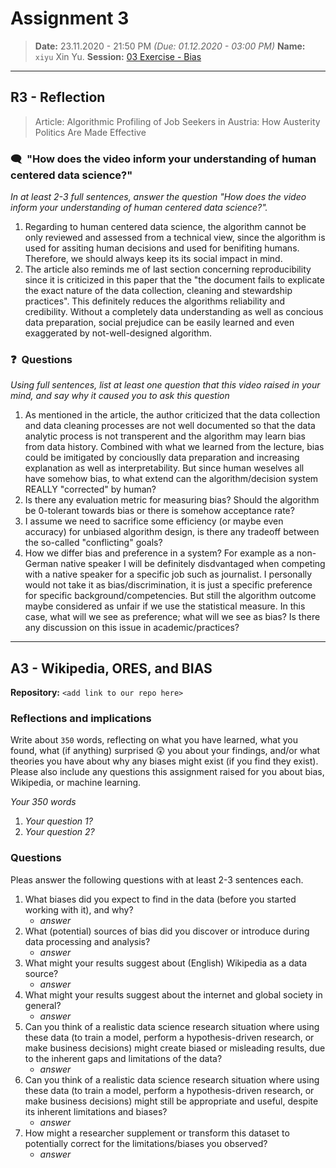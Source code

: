 # Assignment 3
> **Date:** 23.11.2020 - 21:50 PM *(Due: 01.12.2020 - 03:00 PM)*
> **Name:** `xiyu` Xin Yu.
> **Session:** [03 Exercise - Bias](https://github.com/FUB-HCC/hcds-winter-2020/wiki/03_exercise)   
----

## R3 - Reflection
> Article: Algorithmic Profiling of Job Seekers in Austria: How Austerity Politics Are Made Effective

### 🗨️&nbsp; "How does the video inform your understanding of human centered data science?"  
_In at least 2-3 full sentences, answer the question "How does the video inform your understanding of human centered data science?"._

1. Regarding to human centered data science, the algorithm cannot be only reviewed and assessed from a technical view, since the algorithm is used for assiting human decisions and used for benifiting humans. Therefore, we should always keep its its social impact in mind.
2. The article also reminds me of last section concerning reproducibility since it is criticized in this paper that the "the document fails to explicate the exact nature of the data collection, cleaning and stewardship practices". This definitely reduces the algorithms reliability and credibility. Without a completely data understanding as well as concious data preparation, social prejudice can be easily learned and even exaggerated by not-well-designed algorithm.

### ❓&nbsp; Questions
_Using full sentences, list at least one question that this video raised in your mind, and say why it caused you to ask this question_

1. As mentioned in the article, the author criticized that the data collection and data cleaning processes are not well documented so that the data analytic process is not transperent and the algorithm may learn bias from data history. Combined with what we learned from the lecture, bias could be imitigated by conciouslly data preparation and increasing explanation as well as interpretability. But since human weselves all have somehow bias, to what extend can the algorithm/decision system REALLY "corrected" by human? 
1. Is there any evaluation metric for measuring bias? Should the algorithm be 0-tolerant towards bias or there is somehow acceptance rate? 
1. I assume we need to sacrifice some efficiency (or maybe even accuracy) for unbiased algorithm design, is there any tradeoff between the so-called "conflicting" goals?
1. How we differ bias and preference in a system? For example as a non-German native speaker I will be definitely disdvantaged when competing with a native speaker for a specific job such as journalist. I personally would not take it as bias/discrimination, it is just a specific preference for specific background/competencies. But still the algorithm outcome maybe considered as unfair if we use the statistical measure. In this case, what will we see as preference; what will we see as bias? Is there any discussion on this issue in academic/practices?

***

## A3 - Wikipedia, ORES, and BIAS

**Repository:** `<add link to our repo here>`

### Reflections and implications

Write about `350` words, reflecting on what you have learned, what you found, what (if anything) surprised 😲 you about your findings, and/or what theories you have about why any biases might exist (if you find they exist). Please also include any questions this assignment raised for you about bias, Wikipedia, or machine learning.

_Your 350 words_

1. _Your question 1?_
1. _Your question 2?_

### Questions

Pleas answer the following questions with at least 2-3 sentences each.

1. What biases did you expect to find in the data (before you started working with it), and why?
    * _answer_
1. What (potential) sources of bias did you discover or introduce during data processing and analysis?
    * _answer_
1. What might your results suggest about (English) Wikipedia as a data source?
    * _answer_
1. What might your results suggest about the internet and global society in general?
    * _answer_
1. Can you think of a realistic data science research situation where using these data (to train a model, perform a hypothesis-driven research, or make business decisions) might create biased or misleading results, due to the inherent gaps and limitations of the data?
    * _answer_
1. Can you think of a realistic data science research situation where using these data (to train a model, perform a hypothesis-driven research, or make business decisions) might still be appropriate and useful, despite its inherent limitations and biases?
    * _answer_
1. How might a researcher supplement or transform this dataset to potentially correct for the limitations/biases you observed?
    * _answer_
